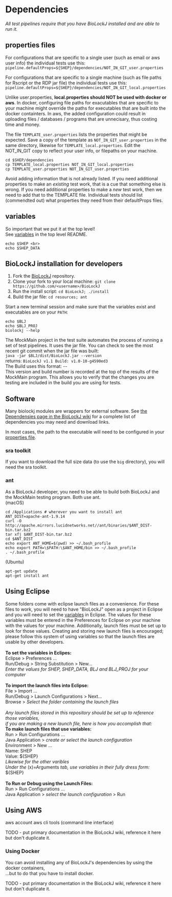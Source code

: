 # Dependencies

_All test pipelines require that you have BioLockJ installed and are able to run it._

## properties files

For configurations that are specific to a single user (such as email or aws user info) the individual tests use this: <br>
`pipeline.defaultProps=${SHEP}/dependencies/NOT_IN_GIT_user.properties`

For configurations that are specific to a single machine (such as file paths for Rscript or the RDP jar file) the individual tests use this: <br>
`pipeline.defaultProps=${SHEP}/dependencies/NOT_IN_GIT_local.properties`

Unlike user.properties, **local.properties should NOT be used with docker or aws**.  In docker, configuring file paths for exacutables that are specific to your machine might override the paths for executables that are built into the docker containters.  In aws, the added configuration could result in uploading files / databases / programs that are unnecisary, thus costing time and money.

The file  `TEMPLATE_user.properties` lists the properties that might be expected.  Save a copy of the template as `NOT_IN_GIT_user.properties` in the same directory, likewise for `TEMPLATE_local.properties`. Edit the NOT_IN_GIT copy to reflect your user info, or filepaths on your machine.

```(bash)
cd $SHEP/dependencies
cp TEMPLATE_local.properties NOT_IN_GIT_local.properties
cp TEMPLATE_user.properties NOT_IN_GIT_user.properties
```

Avoid adding information that is not already listed.  If you need additional properties to make an _existing_ test work, that is a cue that something else is wrong.  If you need additional properties to make a _new_ test work, then we need to add that to the TEMPLATE file.  Individual tests should list (commendted out) what properties they need from their defaultProps files.

## variables
So important that we put it at the top level!<br>
See [variables](https://github.com/IvoryC/sheepdog_testing_suite/blob/master/README.md#variables) in the top level README.

```(bash)
echo $SHEP <br>
echo $SHEP_DATA
```

## BioLockJ installation for developers

1. Fork the [BioLockJ](https://github.com/BioLockJ-Dev-Team/BioLockJ) repository.
1. Clone your fork to your local machine: `git clone https://github.com/<username>/BioLockJ`
1. Run the install script: `cd BioLockJ; ./install`
1. Build the jar file: `cd resources; ant`

Start a new terminal session and make sure that the variables exist and executables are on your `PATH`:<br>
```(bash)
echo $BLJ
echo $BLJ_PROJ
biolockj --help
```

The MockMain project in the test suite automates the process of running a set of test pipelines.  It uses the jar file.  You can check to see the most recent git commit when the jar file was built:<br>
`java -jar $BLJ/dist/BioLockJ.jar --version`<br>
returns: `BioLockJ v1.1 Build: v1.0-10-g4590ed3`<br>
The Build uses this format: <most recent tag>-<commits since that tag>-<commit hash><br>
This version and build number is recorded at the top of the results of the MockMain program. This allows you to verify that the changes you are testing are included in the build you are using for tests.

## Software

Many biolockj modules are wrappers for external software.  See [the Dependensies page in the BioLockJ wiki](https://github.com/msioda/BioLockJ/wiki/Dependencies) for a complete list of dependencies you may need and download links.

In most cases, the path to the executable will need to be configured in your [properties file](https://github.com/IvoryC/sheepdog_testing_suite/tree/master/dependencies#properties-files).

### sra toolkit
If you want to download the full size data (to use the `big` directory), you will need the sra toolkit.

### ant
As a BioLockJ developer, you need to be able to build both BioLockJ and the MockMain testing program.  Both use ant.
<br>
(macOS)<br>
```(bash)
cd /Applications # wherever you want to install ant
ANT_DIST=apache-ant-1.9.14
curl -O http://apache.mirrors.lucidnetworks.net//ant/binaries/$ANT_DIST-bin.tar.bz2
tar xfj $ANT_DIST-bin.tar.bz2
cd $ANT_DIST
echo export ANT_HOME=$(pwd) >> ~/.bash_profile
echo export PATH=\$PATH:\$ANT_HOME/bin >> ~/.bash_profile
. ~/.bash_profile
```
(Ubuntu)<br>
```(bash)
apt-get update
apt-get install ant
```

## Using Eclipse

Some folders come with eclipse launch files as a convenience.  For these files to work, you will need to have "BioLockJ" open as a project in Eclipse and you will need to set the [variables](https://github.com/IvoryC/sheepdog_testing_suite/blob/master/README.md#variables) in Eclipse.  The values for these variables must be entered in the Preferences for Eclipse on your machine with the values for your machine.  Additionally, launch files must be set up to look for those values.  Creating and storing new launch files is encouraged; please follow this system of using variables so that the launch files are usable by other developers.
<br>
<br>**To set the variables in Eclipes:**<br>
Eclipse > Preferences ...<br>
Run/Debug > String Substitution > New...<br>
_Enter the values for SHEP, SHEP_DATA, BLJ and BLJ_PROJ for your computer_<br>
<br>**To import the launch files into Eclipse:**<br>
File > Import ...<br>
Run/Debug > Launch Configurations > Next...<br>
Browse > _Select the folder containing the launch files_<br>
<br>_Any launch files stored in this repository should be set up to reference those variables,<br>
if you are making a new launch file, here is how you accomplish that:_
<br>**To make launch files that use variables:**<br>
Run > Run Configurations ...<br>
Java Application > _create or select the launch configuration_<br>
Environment > New ...<br>
Name: SHEP<br>
Value: ${SHEP}<br>
_Likewise for the other varibles_<br>
_Under the_ (x)=Arguments _tab, use variables in their fully dress form:_ ${SHEP}<br>
<br>**To Run or Debug using the Launch Files:**<br>
Run > Run Configurations ...<br>
Java Application > _select the launch configuration_ > Run


## Using AWS

aws account
aws cli tools (command line interface)

TODO - put primary documentation in the BioLockJ wiki, reference it here but don't duplicate it.

### Using Docker
You can avoid installing any of BioLockJ's dependencies by using the docker containers,<br>
...but to do that you have to install docker.

TODO - put primary documentation in the BioLockJ wiki, reference it here but don't duplicate it.
